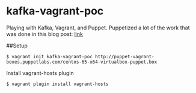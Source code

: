 kafka-vagrant-poc
=================

Playing with Kafka, Vagrant, and Puppet.  Puppetized a lot of the work that was done in this blog post:  [link](http://www.objectpartners.com/2014/05/06/setting-up-your-own-apache-kafka-cluster-with-vagrant-step-by-step/)


##Setup

	$ vagrant init kafka-vagrant-poc http://puppet-vagrant-boxes.puppetlabs.com/centos-65-x64-virtualbox-puppet.box

Install vagrant-hosts plugin

  	$ vagrant plugin install vagrant-hosts
